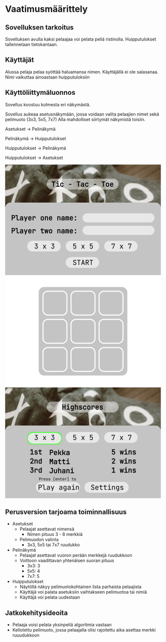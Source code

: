 # Vaatimusmäärittely

## Sovelluksen tarkoitus
Sovelluksen avulla kaksi pelaajaa voi pelata peliä ristinolla. Huipputulokset tallennetaan tietokantaan.

## Käyttäjät
Alussa pelaja pelaa syöttää haluamansa nimen. Käyttäjällä ei ole salasanaa. Nimi vaikuttaa ainoastaan huipputuloksiin

## Käyttöliittymäluonnos

Sovellus koostuu kolmesta eri näkymästä.

Sovellus aukeaa asetusnäkymään, jossa voidaan valita pelaajien nimet sekä pelimuoto (3x3, 5x5, 7x7)
Alla mahdolliset siirtymät näkymistä toisiin.

Asetukset  -> Pelinäkymä

Pelinäkymä -> Huipputulokset

Huipputulokset -> Pelinäkymä

Huipputulokset -> Asetukset

![Asetukset](/dokumentaatio/kuvat/settings.png)
![Ruudukko](/dokumentaatio/kuvat/grid_screen.png)
![Huipputulokset](/dokumentaatio/kuvat/highscores.png)

## Perusversion tarjoama toiminnallisuus
- Asetukset
  - Pelaajat asettavat nimensä
    - Nimen pituus 3 - 8 merkkiä
  - Pelimuodon valinta
    - 3x3, 5x5 tai 7x7 ruudukko
- Pelinäkymä
  - Pelaajat asettavat vuoron perään merkkejä ruudukkoon
  - Voittoon vaadittavan yhtenäisen suoran pituus
    - 3x3: 3
    - 5x5: 4
    - 7x7: 5
- Huipputulokset
  - Näytöllä näkyy pelimuotokohtainen lista parhaista pelaajista
  - Käyttäjä voi palata asetuksiin vaihtakseen pelimuotoa tai nimiä
  - Käyttäjä voi pelata uudestaan
  
## Jatkokehitysideoita
- Pelaaja voisi pelata yksinpeliä algoritmia vastaan
- Kellotettu pelimuoto, jossa pelaajalla olisi rajoitettu aika asettaa merkki ruuudukkoon
